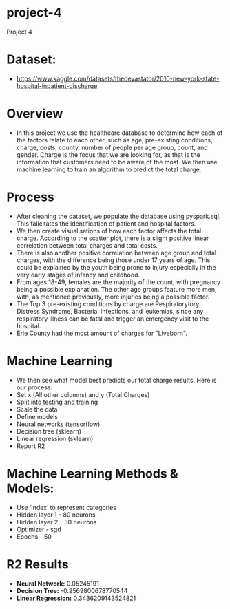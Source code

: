 # project-4
Project 4
# Dataset:
* https://www.kaggle.com/datasets/thedevastator/2010-new-york-state-hospital-inpatient-discharge
# Overview
* In this project we use the healthcare database to determine how each of the factors relate to each other, such as age, pre-existing conditions, charge, costs, county, number of people per age group, count, and gender. Charge is the focus that we are looking for, as that is the information that customers need to be aware of the most. We then use machine learning to train an algorithm to predict the total charge.
# Process
* After cleaning the dataset, we populate the database using pyspark.sql. This falicitates the identification of patient and hospital factors.
* We then create visualisations of how each factor affects the total charge. According to the scatter plot, there is a slight positive linear correlation between total charges and total costs.
* There is also another positive correlation between age group and total charges, with the difference being those under 17 years of age. This could be explained by the youth being prone to injury especially in the very early stages of infancy and childhood.
* From ages 18-49, females are the majority of the count, with pregnancy being a possible explanation. The other age groups feature more men, with, as mentioned previously, more injuries being a possible factor.
*  The Top 3 pre-existing conditions by charge are Respiratorytory Distress Syndrome, Bacterial Infections, and leukemias, since any respiratory illness can be fatal and trigger an emergency visit to the hospital.
*  Erie County had the most amount of charges for "Liveborn".
# Machine Learning
* We then see what model best predicts our total charge results. Here is our process:
* Set x (All other columns) and y (Total Charges)
* Split into testing and training 
* Scale the data
* Define models
* Neural networks (tensorflow)
* Decision tree  (sklearn)
* Linear regression (sklearn)
* Report R2
# Machine Learning Methods & Models:
* Use ‘Index’ to represent categories
* Hidden layer 1 - 80 neurons
* Hidden layer 2 - 30 neurons
* Optimizer - sgd
* Epochs - 50
# R2 Results
* **Neural Network:** 0.05245191
* **Decision Tree:** -0.2569800678770544
* **Linear Regression:** 0.3436209143524821


